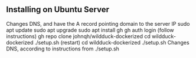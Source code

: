 ## Installing on Ubuntu Server

Changes DNS, and have the A record pointing domain to the server IP
sudo apt update
sudo apt upgrade
sudo apt install gh
gh auth login
(follow instructions)
gh repo clone johnqh/wildduck-dockerized
cd wildduck-dockerized
./setup.sh
(restart)
cd wildduck-dockerized
./setup.sh
Changes DNS, according to instructions from ./setup.sh
